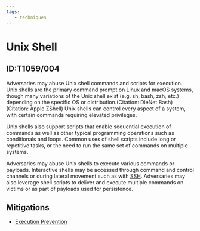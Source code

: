 ```yaml
---
tags:
   - techniques
---
```

# Unix Shell
## ID:T1059/004
Adversaries may abuse Unix shell commands and scripts for execution. Unix shells are the primary command prompt on Linux and macOS systems, though many variations of the Unix shell exist (e.g. sh, bash, zsh, etc.) depending on the specific OS or distribution.(Citation: DieNet Bash)(Citation: Apple ZShell) Unix shells can control every aspect of a system, with certain commands requiring elevated privileges.

Unix shells also support scripts that enable sequential execution of commands as well as other typical programming operations such as conditionals and loops. Common uses of shell scripts include long or repetitive tasks, or the need to run the same set of commands on multiple systems.

Adversaries may abuse Unix shells to execute various commands or payloads. Interactive shells may be accessed through command and control channels or during lateral movement such as with [SSH](techniques/T1021/004). Adversaries may also leverage shell scripts to deliver and execute multiple commands on victims or as part of payloads used for persistence.
## Mitigations
* [Execution Prevention](mitigations/M1038)
